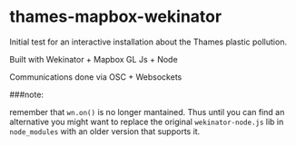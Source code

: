 # thames-mapbox-wekinator
Initial test for an interactive installation about the Thames plastic pollution.

Built with Wekinator + Mapbox GL Js + Node 

Communications done via OSC + Websockets


###note:

remember that `wn.on()` is no longer mantained. Thus until you can find an alternative you might want to replace the original `wekinator-node.js` lib in `node_modules` with an older version that supports it.
